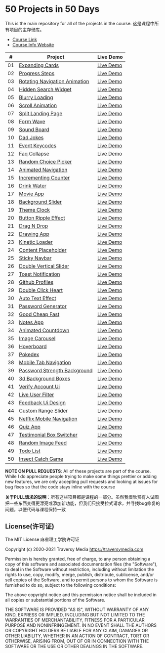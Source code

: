 # 50 Projects in 50 Days

This is the main repository for all of the projects in the course.
这是课程中所有项目的主存储库。

-   [Course Link](https://www.udemy.com/course/50-projects-50-days)
-   [Course Info Website](https://50projects50days.com)

|  #   | Project                                                      | Live Demo                                                    |
| :--: | ------------------------------------------------------------ | ------------------------------------------------------------ |
|  01  | [Expanding Cards](https://github.com/Cicada-S/Demo/tree/master/01.expanding-cards) | [Live Demo](https://50projects50days.com/projects/expanding-cards/) |
|  02  | [Progress Steps](https://github.com/Cicada-S/Demo/tree/master/02.progress-steps) | [Live Demo](https://50projects50days.com/projects/progress-steps/) |
|  03  | [Rotating Navigation Animation](https://github.com/Cicada-S/Demo/tree/master/03.rotating-nav-animation) | [Live Demo](https://50projects50days.com/projects/rotating-navigation-animation/) |
|  04  | [Hidden Search Widget](https://github.com/Cicada-S/Demo/tree/master/04.hidden-search) | [Live Demo](https://50projects50days.com/projects/hidden-search-widget/) |
|  05  | [Blurry Loading](https://github.com/Cicada-S/Demo/tree/master/05.blurry-loading) | [Live Demo](https://50projects50days.com/projects/blurry-loading/) |
|  06  | [Scroll Animation](https://github.com/Cicada-S/Demo/tree/master/06.scroll-animation) | [Live Demo](https://50projects50days.com/projects/scroll-animation/) |
|  07  | [Split Landing Page](https://github.com/Cicada-S/Demo/tree/master/07.split-landing-page) | [Live Demo](https://50projects50days.com/projects/split-landing-page/) |
|  08  | [Form Wave](https://github.com/Cicada-S/Demo/tree/master/08.form-input-wave) | [Live Demo](https://50projects50days.com/projects/form-wave/) |
|  09  | [Sound Board](https://github.com/Cicada-S/Demo/tree/master/09.sound-board) | [Live Demo](https://50projects50days.com/projects/sound-board/) |
|  10  | [Dad Jokes](https://github.com/Cicada-S/Demo/tree/master/10.dad-jokes) | [Live Demo](https://50projects50days.com/projects/dad-jokes/) |
|  11  | [Event Keycodes](https://github.com/Cicada-S/Demo/tree/master/11.event-keycodes) | [Live Demo](https://50projects50days.com/projects/event-keycodes/) |
|  12  | [Faq Collapse](https://github.com/Cicada-S/Demo/tree/master/12.faq-collapse) | [Live Demo](https://50projects50days.com/projects/faq-collapse/) |
|  13  | [Random Choice Picker](https://github.com/bradtraversy/50projects50days/tree/master/random-choice-picker) | [Live Demo](https://50projects50days.com/projects/random-choice-picker/) |
|  14  | [Animated Navigation](https://github.com/bradtraversy/50projects50days/tree/master/animated-navigation) | [Live Demo](https://50projects50days.com/projects/animated-navigation/) |
|  15  | [Incrementing Counter](https://github.com/bradtraversy/50projects50days/tree/master/incrementing-counter) | [Live Demo](https://50projects50days.com/projects/incrementing-counter/) |
|  16  | [Drink Water](https://github.com/bradtraversy/50projects50days/tree/master/drink-water) | [Live Demo](https://50projects50days.com/projects/drink-water/) |
|  17  | [Movie App](https://github.com/bradtraversy/50projects50days/tree/master/movie-app) | [Live Demo](https://50projects50days.com/projects/movie-app/) |
|  18  | [Background Slider](https://github.com/bradtraversy/50projects50days/tree/master/background-slider) | [Live Demo](https://50projects50days.com/projects/background-slider/) |
|  19  | [Theme Clock](https://github.com/bradtraversy/50projects50days/tree/master/theme-clock) | [Live Demo](https://50projects50days.com/projects/theme-clock/) |
|  20  | [Button Ripple Effect](https://github.com/bradtraversy/50projects50days/tree/master/button-ripple-effect) | [Live Demo](https://50projects50days.com/projects/button-ripple-effect/) |
|  21  | [Drag N Drop](https://github.com/bradtraversy/50projects50days/tree/master/drag-n-drop) | [Live Demo](https://50projects50days.com/projects/drag-n-drop/) |
|  22  | [Drawing App](https://github.com/bradtraversy/50projects50days/tree/master/drawing-app) | [Live Demo](https://50projects50days.com/projects/drawing-app/) |
|  23  | [Kinetic Loader](https://github.com/bradtraversy/50projects50days/tree/master/kinetic-loader) | [Live Demo](https://50projects50days.com/projects/kinetic-loader/) |
|  24  | [Content Placeholder](https://github.com/bradtraversy/50projects50days/tree/master/content-placeholder) | [Live Demo](https://50projects50days.com/projects/content-placeholder/) |
|  25  | [Sticky Navbar](https://github.com/bradtraversy/50projects50days/tree/master/sticky-navigation) | [Live Demo](https://50projects50days.com/projects/sticky-navbar/) |
|  26  | [Double Vertical Slider](https://github.com/bradtraversy/50projects50days/tree/master/double-vertical-slider) | [Live Demo](https://50projects50days.com/projects/double-vertical-slider/) |
|  27  | [Toast Notification](https://github.com/bradtraversy/50projects50days/tree/master/toast-notification) | [Live Demo](https://50projects50days.com/projects/toast-notification/) |
|  28  | [Github Profiles](https://github.com/bradtraversy/50projects50days/tree/master/github-profiles) | [Live Demo](https://50projects50days.com/projects/github-profiles/) |
|  29  | [Double Click Heart](https://github.com/bradtraversy/50projects50days/tree/master/double-click-heart) | [Live Demo](https://50projects50days.com/projects/double-click-heart/) |
|  30  | [Auto Text Effect](https://github.com/bradtraversy/50projects50days/tree/master/auto-text-effect) | [Live Demo](https://50projects50days.com/projects/auto-text-effect/) |
|  31  | [Password Generator](https://github.com/bradtraversy/50projects50days/tree/master/password-generator) | [Live Demo](https://50projects50days.com/projects/password-generator/) |
|  32  | [Good Cheap Fast](https://github.com/bradtraversy/50projects50days/tree/master/good-cheap-fast) | [Live Demo](https://50projects50days.com/projects/good-cheap-fast/) |
|  33  | [Notes App](https://github.com/bradtraversy/50projects50days/tree/master/notes-app) | [Live Demo](https://50projects50days.com/projects/notes-app/) |
|  34  | [Animated Countdown](https://github.com/bradtraversy/50projects50days/tree/master/animated-countdown) | [Live Demo](https://50projects50days.com/projects/animated-countdown/) |
|  35  | [Image Carousel](https://github.com/bradtraversy/50projects50days/tree/master/image-carousel) | [Live Demo](https://50projects50days.com/projects/image-carousel/) |
|  36  | [Hoverboard](https://github.com/bradtraversy/50projects50days/tree/master/hoverboard) | [Live Demo](https://50projects50days.com/projects/hoverboard/) |
|  37  | [Pokedex](https://github.com/bradtraversy/50projects50days/tree/master/pokedex) | [Live Demo](https://50projects50days.com/projects/pokedex/)  |
|  38  | [Mobile Tab Navigation](https://github.com/bradtraversy/50projects50days/tree/master/mobile-tab-navigation) | [Live Demo](https://50projects50days.com/projects/mobile-tab-navigation/) |
|  39  | [Password Strength Background](https://github.com/bradtraversy/50projects50days/tree/master/password-strength-background) | [Live Demo](https://50projects50days.com/projects/password-strength-background/) |
|  40  | [3d Background Boxes](https://github.com/bradtraversy/50projects50days/tree/master/3d-boxes-background) | [Live Demo](https://50projects50days.com/projects/3d-background-boxes/) |
|  41  | [Verify Account Ui](https://github.com/bradtraversy/50projects50days/tree/master/verify-account-ui) | [Live Demo](https://50projects50days.com/projects/verify-account-ui/) |
|  42  | [Live User Filter](https://github.com/bradtraversy/50projects50days/tree/master/live-user-filter) | [Live Demo](https://50projects50days.com/projects/live-user-filter/) |
|  43  | [Feedback Ui Design](https://github.com/bradtraversy/50projects50days/tree/master/feedback-ui-design) | [Live Demo](https://50projects50days.com/projects/feedback-ui-design/) |
|  44  | [Custom Range Slider](https://github.com/bradtraversy/50projects50days/tree/master/custom-range-slider) | [Live Demo](https://50projects50days.com/projects/custom-range-slider/) |
|  45  | [Netflix Mobile Navigation](https://github.com/bradtraversy/50projects50days/tree/master/netflix-mobile-navigation) | [Live Demo](https://50projects50days.com/projects/netflix-mobile-navigation/) |
|  46  | [Quiz App](https://github.com/bradtraversy/50projects50days/tree/master/quiz-app) | [Live Demo](https://50projects50days.com/projects/quiz-app/) |
|  47  | [Testimonial Box Switcher](https://github.com/bradtraversy/50projects50days/tree/master/testimonial-box-switcher) | [Live Demo](https://50projects50days.com/projects/testimonial-box-switcher/) |
|  48  | [Random Image Feed](https://github.com/bradtraversy/50projects50days/tree/master/random-image-generator) | [Live Demo](https://50projects50days.com/projects/random-image-feed/) |
|  49  | [Todo List](https://github.com/bradtraversy/50projects50days/tree/master/todo-list) | [Live Demo](https://50projects50days.com/projects/todo-list/) |
|  50  | [Insect Catch Game](https://github.com/bradtraversy/50projects50days/tree/master/insect-catch-game) | [Live Demo](https://50projects50days.com/projects/insect-catch-game/) |

**NOTE ON PULL REQUESTS**: All of these projects are part of the course. While I do appreciate people trying to make some things prettier or adding new features, we are only accepting pull requests and looking at issues for bug fixes so that the code stays inline with the course

**关于PULL请求的说明**：所有这些项目都是课程的一部分。虽然我很欣赏有人试图把一些东西变得更漂亮或添加新功能，但我们只接受拉式请求，并寻找bug修复的问题，以便代码与课程保持一致



## License(许可证)

The MIT License  麻省理工学院许可证

Copyright (c) 2020-2021 Traversy Media https://traversymedia.com

Permission is hereby granted, free of charge, to any person obtaining a copy
of this software and associated documentation files (the "Software"), to deal
in the Software without restriction, including without limitation the rights
to use, copy, modify, merge, publish, distribute, sublicense, and/or sell
copies of the Software, and to permit persons to whom the Software is
furnished to do so, subject to the following conditions:

The above copyright notice and this permission notice shall be included in
all copies or substantial portions of the Software.

THE SOFTWARE IS PROVIDED "AS IS", WITHOUT WARRANTY OF ANY KIND, EXPRESS OR
IMPLIED, INCLUDING BUT NOT LIMITED TO THE WARRANTIES OF MERCHANTABILITY,
FITNESS FOR A PARTICULAR PURPOSE AND NONINFRINGEMENT. IN NO EVENT SHALL THE
AUTHORS OR COPYRIGHT HOLDERS BE LIABLE FOR ANY CLAIM, DAMAGES OR OTHER
LIABILITY, WHETHER IN AN ACTION OF CONTRACT, TORT OR OTHERWISE, ARISING FROM,
OUT OF OR IN CONNECTION WITH THE SOFTWARE OR THE USE OR OTHER DEALINGS IN
THE SOFTWARE.
